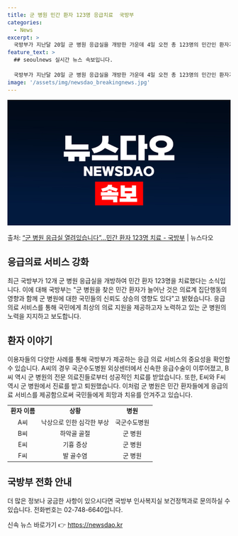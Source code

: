 ```yaml
---
title: 군 병원 민간 환자 123명 응급치료  국방부
categories:
  - News
excerpt: >
  국방부가 지난달 20일 군 병원 응급실을 개방한 가운데 4일 오전 총 123명의 민간인 환자가 이용한 것으로…
feature_text: >
  ## seoulnews 실시간 뉴스 속보입니다.

  국방부가 지난달 20일 군 병원 응급실을 개방한 가운데 4일 오전 총 123명의 민간인 환자가 이용한 것으로…
image: '/assets/img/newsdao_breakingnews.jpg'
---
```


![뉴스다오 속보](/assets/img/newsdao_breakingnews.jpg)

<p>출처: <a href="https://newsdao.kr/3271" rel="dofollow">“군 병원 응급실 열려있습니다”…민간 환자 123명 치료 - 국방부</a> | 뉴스다오</p>

<h2 data-ke-size="size26">응급의료 서비스 강화</h2>
<p data-ke-size="size16">최근 국방부가 12개 군 병원 응급실을 개방하여 민간 환자 123명을 치료했다는 소식입니다. 이에 대해 국방부는 "군 병원을 찾은 민간 환자가 늘어난 것은 의료계 집단행동의 영향과 함께 군 병원에 대한 국민들의 신뢰도 상승의 영향도 있다"고 밝혔습니다. 응급의료 서비스를 통해 국민에게 최상의 의료 지원을 제공하고자 노력하고 있는 군 병원의 노력을 지지하고 보도합니다.</p>

<h2 data-ke-size="size26">환자 이야기</h2>
<p data-ke-size="size16">이용자들의 다양한 사례를 통해 국방부가 제공하는 응급 의료 서비스의 중요성을 확인할 수 있습니다. A씨의 경우 국군수도병원 외상센터에서 신속한 응급수술이 이루어졌고, B씨 역시 군 병원의 전문 의료진들로부터 성공적인 치료를 받았습니다. 또한, E씨와 F씨 역시 군 병원에서 진료를 받고 퇴원했습니다. 이처럼 군 병원은 민간 환자들에게 응급의료 서비스를 제공함으로써 국민들에게 희망과 치유를 안겨주고 있습니다.</p>

<table>
  <tr>
    <td style="text-align: center; height: 17px;"><b>환자 이름</b></td>
    <td style="text-align: center; height: 17px;"><b>상황</b></td>
    <td style="text-align: center; height: 17px;"><b>병원</b></td>
  </tr>
  <tr>
    <td style="text-align: center; height: 17px;">A씨</td>
    <td style="text-align: center; height: 17px;">낙상으로 인한 심각한 부상</td>
    <td style="text-align: center; height: 17px;">국군수도병원</td>
  </tr>
  <tr>
    <td style="text-align: center; height: 17px;">B씨</td>
    <td style="text-align: center; height: 17px;">하악골 골절</td>
    <td style="text-align: center; height: 17px;">군 병원</td>
  </tr>
  <tr>
    <td style="text-align: center; height: 17px;">E씨</td>
    <td style="text-align: center; height: 17px;">기흉 증상</td>
    <td style="text-align: center; height: 17px;">군 병원</td>
  </tr>
  <tr>
    <td style="text-align: center; height: 17px;">F씨</td>
    <td style="text-align: center; height: 17px;">발 골수염</td>
    <td style="text-align: center; height: 17px;">군 병원</td>
  </tr>
</table>

<h2 data-ke-size="size26">국방부 전화 안내</h2>
<p data-ke-size="size16">더 많은 정보나 궁금한 사항이 있으시다면 국방부 인사복지실 보건정책과로 문의하실 수 있습니다. 전화번호는 02-748-6640입니다.</p>
 

신속 뉴스 바로가기 👉 <a href="https://newsdao.kr" rel="dofollow">https://newsdao.kr</a>



